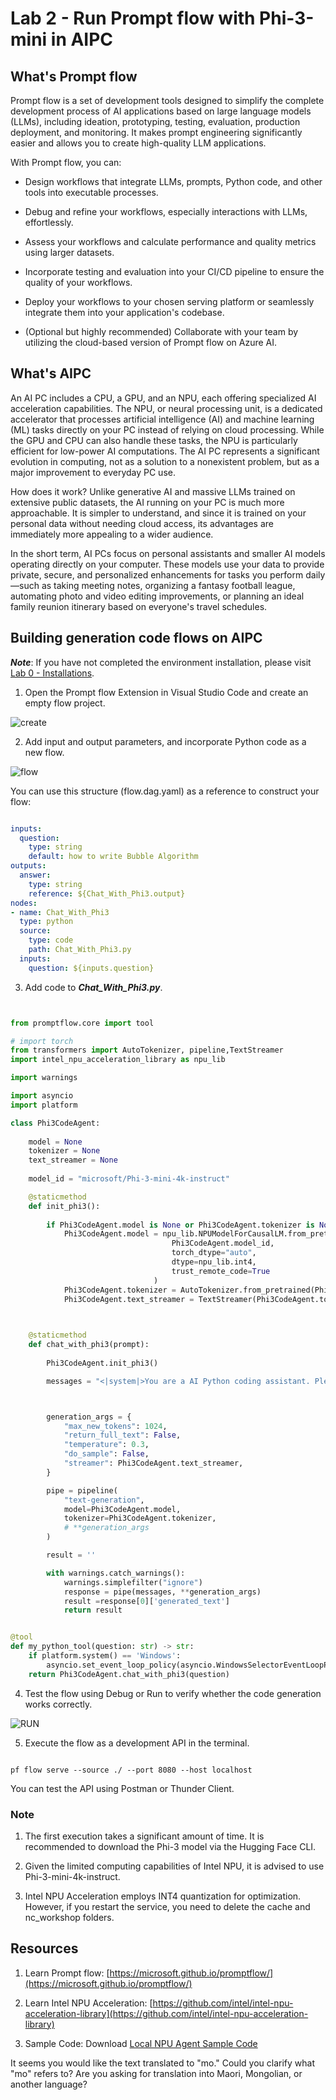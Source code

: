 <!--
CO_OP_TRANSLATOR_METADATA:
{
  "original_hash": "b65fb1164cd818b78a83ac6b8021e4b4",
  "translation_date": "2025-04-04T12:51:43+00:00",
  "source_file": "md\\02.Application\\02.Code\\Phi3\\VSCodeExt\\HOL\\AIPC\\02.PromptflowWithNPU.md",
  "language_code": "mo"
}
-->
# **Lab 2 - Run Prompt flow with Phi-3-mini in AIPC**

## **What's Prompt flow**

Prompt flow is a set of development tools designed to simplify the complete development process of AI applications based on large language models (LLMs), including ideation, prototyping, testing, evaluation, production deployment, and monitoring. It makes prompt engineering significantly easier and allows you to create high-quality LLM applications.

With Prompt flow, you can:

- Design workflows that integrate LLMs, prompts, Python code, and other tools into executable processes.

- Debug and refine your workflows, especially interactions with LLMs, effortlessly.

- Assess your workflows and calculate performance and quality metrics using larger datasets.

- Incorporate testing and evaluation into your CI/CD pipeline to ensure the quality of your workflows.

- Deploy your workflows to your chosen serving platform or seamlessly integrate them into your application's codebase.

- (Optional but highly recommended) Collaborate with your team by utilizing the cloud-based version of Prompt flow on Azure AI.

## **What's AIPC**

An AI PC includes a CPU, a GPU, and an NPU, each offering specialized AI acceleration capabilities. The NPU, or neural processing unit, is a dedicated accelerator that processes artificial intelligence (AI) and machine learning (ML) tasks directly on your PC instead of relying on cloud processing. While the GPU and CPU can also handle these tasks, the NPU is particularly efficient for low-power AI computations. The AI PC represents a significant evolution in computing, not as a solution to a nonexistent problem, but as a major improvement to everyday PC use.

How does it work? Unlike generative AI and massive LLMs trained on extensive public datasets, the AI running on your PC is much more approachable. It is simpler to understand, and since it is trained on your personal data without needing cloud access, its advantages are immediately more appealing to a wider audience.

In the short term, AI PCs focus on personal assistants and smaller AI models operating directly on your computer. These models use your data to provide private, secure, and personalized enhancements for tasks you perform daily—such as taking meeting notes, organizing a fantasy football league, automating photo and video editing improvements, or planning an ideal family reunion itinerary based on everyone's travel schedules.

## **Building generation code flows on AIPC**

***Note***: If you have not completed the environment installation, please visit [Lab 0 - Installations](./01.Installations.md).

1. Open the Prompt flow Extension in Visual Studio Code and create an empty flow project.

![create](../../../../../../../../../translated_images/pf_create.d6172d8277a78a7fa82cd6ff727ed44e037fa78b662f1f62d5963f36d712d229.mo.png)

2. Add input and output parameters, and incorporate Python code as a new flow.

![flow](../../../../../../../../../translated_images/pf_flow.d5646a323fb7f444c0b98b4521057a592325c583e7ba18bc31500bc0415e9ef3.mo.png)

You can use this structure (flow.dag.yaml) as a reference to construct your flow:

```yaml

inputs:
  question:
    type: string
    default: how to write Bubble Algorithm
outputs:
  answer:
    type: string
    reference: ${Chat_With_Phi3.output}
nodes:
- name: Chat_With_Phi3
  type: python
  source:
    type: code
    path: Chat_With_Phi3.py
  inputs:
    question: ${inputs.question}


```

3. Add code to ***Chat_With_Phi3.py***.

```python


from promptflow.core import tool

# import torch
from transformers import AutoTokenizer, pipeline,TextStreamer
import intel_npu_acceleration_library as npu_lib

import warnings

import asyncio
import platform

class Phi3CodeAgent:
    
    model = None
    tokenizer = None
    text_streamer = None
    
    model_id = "microsoft/Phi-3-mini-4k-instruct"

    @staticmethod
    def init_phi3():
        
        if Phi3CodeAgent.model is None or Phi3CodeAgent.tokenizer is None or Phi3CodeAgent.text_streamer is None:
            Phi3CodeAgent.model = npu_lib.NPUModelForCausalLM.from_pretrained(
                                    Phi3CodeAgent.model_id,
                                    torch_dtype="auto",
                                    dtype=npu_lib.int4,
                                    trust_remote_code=True
                                )
            Phi3CodeAgent.tokenizer = AutoTokenizer.from_pretrained(Phi3CodeAgent.model_id)
            Phi3CodeAgent.text_streamer = TextStreamer(Phi3CodeAgent.tokenizer, skip_prompt=True)

    

    @staticmethod
    def chat_with_phi3(prompt):
        
        Phi3CodeAgent.init_phi3()

        messages = "<|system|>You are a AI Python coding assistant. Please help me to generate code in Python.The answer only genertated Python code, but any comments and instructions do not need to be generated<|end|><|user|>" + prompt +"<|end|><|assistant|>"



        generation_args = {
            "max_new_tokens": 1024,
            "return_full_text": False,
            "temperature": 0.3,
            "do_sample": False,
            "streamer": Phi3CodeAgent.text_streamer,
        }

        pipe = pipeline(
            "text-generation",
            model=Phi3CodeAgent.model,
            tokenizer=Phi3CodeAgent.tokenizer,
            # **generation_args
        )

        result = ''

        with warnings.catch_warnings():
            warnings.simplefilter("ignore")
            response = pipe(messages, **generation_args)
            result =response[0]['generated_text']
            return result


@tool
def my_python_tool(question: str) -> str:
    if platform.system() == 'Windows':
        asyncio.set_event_loop_policy(asyncio.WindowsSelectorEventLoopPolicy())
    return Phi3CodeAgent.chat_with_phi3(question)


```

4. Test the flow using Debug or Run to verify whether the code generation works correctly.

![RUN](../../../../../../../../../translated_images/pf_run.d918637dc00f61e9bdeec37d4cc9646f77d270ac9203bcce13569f3157202b6e.mo.png)

5. Execute the flow as a development API in the terminal.

```

pf flow serve --source ./ --port 8080 --host localhost   

```

You can test the API using Postman or Thunder Client.

### **Note**

1. The first execution takes a significant amount of time. It is recommended to download the Phi-3 model via the Hugging Face CLI.

2. Given the limited computing capabilities of Intel NPU, it is advised to use Phi-3-mini-4k-instruct.

3. Intel NPU Acceleration employs INT4 quantization for optimization. However, if you restart the service, you need to delete the cache and nc_workshop folders.

## **Resources**

1. Learn Prompt flow: [https://microsoft.github.io/promptflow/](https://microsoft.github.io/promptflow/)

2. Learn Intel NPU Acceleration: [https://github.com/intel/intel-npu-acceleration-library](https://github.com/intel/intel-npu-acceleration-library)

3. Sample Code: Download [Local NPU Agent Sample Code](../../../../../../../../../code/07.Lab/01/AIPC)

It seems you would like the text translated to "mo." Could you clarify what "mo" refers to? Are you asking for translation into Maori, Mongolian, or another language?